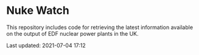 # Nuke Watch

This repository includes code for retrieving the latest information available on the output of EDF nuclear power plants in the UK.

Last updated: 2021-07-04 17:12